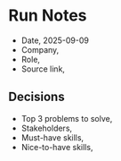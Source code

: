 # Run Notes

- Date, 2025-09-09
- Company, 
- Role, 
- Source link, 

## Decisions
- Top 3 problems to solve,
- Stakeholders,
- Must-have skills,
- Nice-to-have skills,
